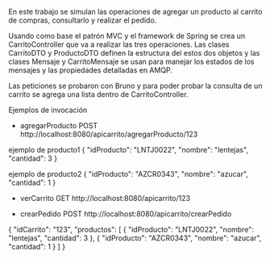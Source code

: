 En este trabajo se simulan las operaciones de agregar un producto al carrito de compras, consultarlo y realizar el pedido.

Usando como base el patrón MVC y el framework de Spring se crea un CarritoController que va a realizar las tres operaciones. Las clases CarritoDTO y ProductoDTO definen la estructura del estos dos objetos y las clases Mensaje y CarritoMensaje se usan para manejar los estados de los mensajes y las propiedades detalladas en AMQP.

Las peticiones se probaron con Bruno y para poder probar la consulta de un carrito se agrega una lista dentro de CarritoController.

Ejemplos de invocación

- agregarProducto
POST http://localhost:8080/apicarrito/agregarProducto/123

ejemplo de producto1
{
  "idProducto": "LNTJ0022",
  "nombre": "lentejas",
  "cantidad": 3
}

ejemplo de producto2
{
  "idProducto": "AZCR0343",
  "nombre": "azucar",
  "cantidad": 1
}


- verCarrito
GET http://localhost:8080/apicarrito/123


- crearPedido
POST http://localhost:8080/apicarrito/crearPedido

{
  "idCarrito": "123",
  "productos": [
    {
      "idProducto": "LNTJ0022",
      "nombre": "lentejas",
      "cantidad": 3
    },
    {
      "idProducto": "AZCR0343",
      "nombre": "azucar",
      "cantidad": 1
    }
  ]
}

